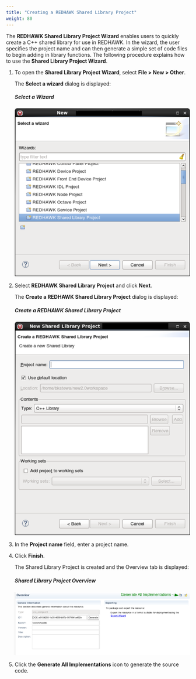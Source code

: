 ```yaml
---
title: "Creating a REDHAWK Shared Library Project"
weight: 80
---
```


The **REDHAWK Shared Library Project Wizard** enables users to quickly create a C++ shared library for use in REDHAWK. In the wizard, the user specifies the project name and can then generate a simple set of code files to begin adding in library functions. The following procedure explains how to use the **Shared Library Project Wizard**.

1.  To open the **Shared Library Project Wizard**, select **File > New > Other**.

    The **Select a wizard** dialog is displayed:
    ##### Select a Wizard
    ![Select a Wizard Dialog](../images/selectawizard.png)

2.  Select **REDHAWK Shared Library Project** and click **Next**.

    The **Create a REDHAWK Shared Library Project** dialog is displayed:
    ##### Create a REDHAWK Shared Library Project
    ![Create a REDHAWK Shared Library Project Dialog](../images/NewSharedLibraryProject.png)

3.  In the **Project name** field, enter a project name.

4.  Click **Finish**.

    The Shared Library Project is created and the Overview tab is displayed:
    ##### Shared Library Project Overview
    ![The Shared Library Project Overview tab](../images/SharedLibProjOverview.png)

5.  Click the **Generate All Implementations** icon to generate the source code.
